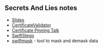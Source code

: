 Secrets And Lies notes
----------------------

* [Slides](Secrets-Next.pdf)
* [CertificateValidator](https://github.com/rnapier/CertificateValidator)
* [Certificate Pinning Talk](https://talk.objc.io/episodes/S01E57-certificate-pinning)
* [SwiftStego](https://github.com/rnapier/SwiftStego)
* [swiftmask](swiftmask) - tool to mask and demask data
